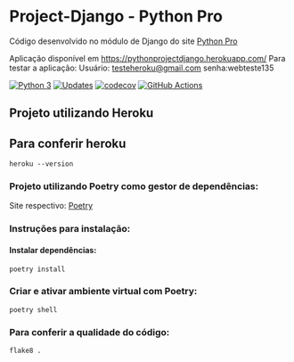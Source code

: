 # Project-Django - Python Pro
Código desenvolvido no módulo de Django do site [Python Pro](https://pythonpro.com.br/)


Aplicação disponível em https://pythonprojectdjango.herokuapp.com/
Para testar a aplicação:
Usuário: testeheroku@gmail.com
senha:webteste135


[![Python 3](https://pyup.io/repos/github/ViniciusBrag/project-django/python-3-shield.svg)](https://pyup.io/repos/github/ViniciusBrag/project-django/)
[![Updates](https://pyup.io/repos/github/ViniciusBrag/project-django/shield.svg)](https://pyup.io/repos/github/ViniciusBrag/project-django/)
[![codecov](https://codecov.io/gh/ViniciusBrag/project-django/branch/main/graph/badge.svg?token=rj9hazxJur)](https://codecov.io/gh/ViniciusBrag/project-django)
[![GitHub Actions](https://img.shields.io/endpoint.svg?url=https%3A%2F%2Factions-badge.atrox.dev%2Fatrox%2Fsync-dotenv%2Fbadge&style=flat-square)](https://github.com/ViniciusBrag/project-django/actions)


## <strong>Projeto utilizando Heroku</strong>
##   <strong>Para conferir heroku</strong>
```
heroku --version
``` 
### <strong>Projeto utilizando Poetry como gestor de dependências</strong>:
Site respectivo:
[Poetry](https://python-poetry.org/)
### <strong>Instruções para instalação</strong>:
#### <strong>Instalar dependências</strong>:
```
poetry install
```
### Criar e ativar ambiente virtual com Poetry:
```
poetry shell
```

### Para conferir a qualidade do código:

```
flake8 .
```

